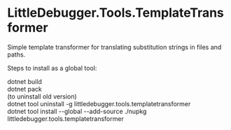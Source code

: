 # LittleDebugger.Tools.TemplateTransformer
Simple template transformer for translating substitution strings in files and paths.

Steps to install as a global tool:

dotnet build  
dotnet pack  
(to uninstall old version)  
dotnet tool uninstall -g littledebugger.tools.templatetransformer  
dotnet tool install --global --add-source ./nupkg littledebugger.tools.templatetransformer  

